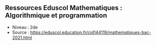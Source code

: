 ## Ressources Eduscol Mathematiques : Algorithmique et programmation
* Niveau : 2de
* Source : https://eduscol.education.fr/cid144119/mathematiques-bac-2021.html
